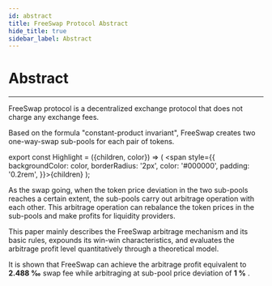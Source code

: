 ```yaml
---
id: abstract
title: FreeSwap Protocol Abstract
hide_title: true
sidebar_label: Abstract
---
```


<div  className="title">
  <h1> Abstract </h1>
</div>

_______________________

FreeSwap protocol is a decentralized exchange protocol that does not charge any exchange fees. 

Based on the formula "constant-product invariant", FreeSwap creates two one-way-swap sub-pools for each pair of tokens. 

export const Highlight = ({children, color}) => ( <span style={{
      backgroundColor: color,
      borderRadius: '2px',
      color: '#000000',
      padding: '0.2rem',
    }}>{children}</span> );

As the swap going, when the token price deviation in the two sub-pools reaches a certain extent, the sub-pools carry out arbitrage operation with each other. This arbitrage operation can rebalance the token prices in the sub-pools and make profits for liquidity providers. 

This paper mainly describes the FreeSwap arbitrage mechanism and its basic rules, expounds its win-win characteristics, and evaluates the arbitrage profit level quantitatively through a theoretical model. 

It is shown that FreeSwap can achieve the arbitrage profit equivalent to <Highlight color="#faeae5"> **2.488 ‰** </Highlight> swap fee while arbitraging at sub-pool price deviation of <Highlight color="#faeae5"> **1 %** </Highlight> .


